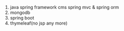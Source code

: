 1. java spring framework cms
spring mvc & spring orm
2. mongodb
3. spring boot
4. thymeleaf(no jsp any more)
